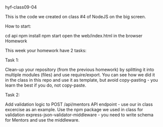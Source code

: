 hyf-class09-04

This is the code we created on class #4 of NodeJS on the big screen.

How to start:

cd api
npm install
npm start
open the web/index.html in the browser
Homework

This week your homework have 2 tasks:

Task 1:

Clean-up your repository (from the previous homework) by splitting it into multiple modules (files) and use require/export. You can see how we did it in the class in this repo and use it as template, but avoid copy-pasting - you learn the best if you do, not copy-paste.

Task 2:

Add validation logic to POST /api/mentors API endpoint - use our in class excercise as an example. Use the npm package we used in class for validation express-json-validator-middleware - you need to write schema for Mentors and use the middleware.
